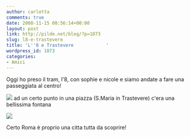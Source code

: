 ```yaml
---
author: carlotta
comments: true
date: 2008-11-15 08:56:14+00:00
layout: post
link: http://pilde.net/blog/?p=1073
slug: l8-e-trastevere
title: 'L''8 e Trastevere            '
wordpress_id: 1073
categories:
- Amici
---
```


Oggi ho preso il tram, l'8, con sophie e nicole e siamo andate a fare una passeggiata al centro!

[![](http://pilde.net/blog/wp-content/uploads/2008/11/tram1.jpg)](http://None) ad un certo punto in una piazza (S.Maria in Trastevere) c'era una bellissima fontana

[![](http://pilde.net/blog/wp-content/uploads/2008/11/fontana.jpg)](http://None)

Certo Roma è proprio una citta tutta da scoprire!
